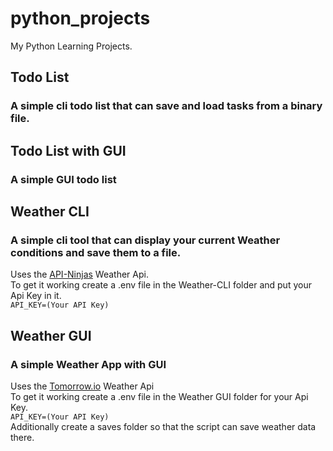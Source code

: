 # python_projects
My Python Learning Projects.
## Todo List
### A simple cli todo list that can save and load tasks from a binary file.
## Todo List with GUI
### A simple GUI todo list
## Weather CLI
### A simple cli tool that can display your current Weather conditions and save them to a file.
Uses the [API-Ninjas](https://rapidapi.com/apininjas/api/weather-by-api-ninjas) Weather Api.\
To get it working create a .env file in the Weather-CLI folder and put your Api Key in it.\
```API_KEY=(Your API Key)```
## Weather GUI
### A simple Weather App with GUI
Uses the [Tomorrow.io](https://www.tomorrow.io/) Weather Api\
To get it working create a .env file in the Weather GUI folder for your Api Key.\
```API_KEY=(Your API Key)```\
Additionally create a saves folder so that the script can save weather data there.

